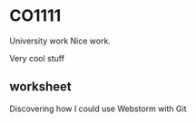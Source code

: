 # CO1111
University work
Nice work.

Very cool stuff
## worksheet

Discovering how I could use Webstorm with Git
